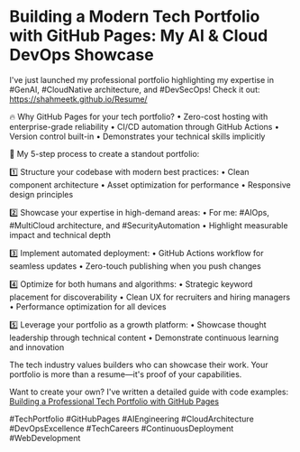 # Building a Modern Tech Portfolio with GitHub Pages: My AI & Cloud DevOps Showcase

I've just launched my professional portfolio highlighting my expertise in #GenAI, #CloudNative architecture, and #DevSecOps! Check it out: https://shahmeetk.github.io/Resume/

🔥 Why GitHub Pages for your tech portfolio?
• Zero-cost hosting with enterprise-grade reliability
• CI/CD automation through GitHub Actions
• Version control built-in
• Demonstrates your technical skills implicitly

🚀 My 5-step process to create a standout portfolio:

1️⃣ Structure your codebase with modern best practices:
   • Clean component architecture
   • Asset optimization for performance
   • Responsive design principles

2️⃣ Showcase your expertise in high-demand areas:
   • For me: #AIOps, #MultiCloud architecture, and #SecurityAutomation
   • Highlight measurable impact and technical depth

3️⃣ Implement automated deployment:
   • GitHub Actions workflow for seamless updates
   • Zero-touch publishing when you push changes

4️⃣ Optimize for both humans and algorithms:
   • Strategic keyword placement for discoverability
   • Clean UX for recruiters and hiring managers
   • Performance optimization for all devices

5️⃣ Leverage your portfolio as a growth platform:
   • Showcase thought leadership through technical content
   • Demonstrate continuous learning and innovation

The tech industry values builders who can showcase their work. Your portfolio is more than a resume—it's proof of your capabilities.

Want to create your own? I've written a detailed guide with code examples: [Building a Professional Tech Portfolio with GitHub Pages](https://shahmeetk.github.io/Resume/src/blog/building_portfolio_with_github_pages.html)

#TechPortfolio #GitHubPages #AIEngineering #CloudArchitecture #DevOpsExcellence #TechCareers #ContinuousDeployment #WebDevelopment
